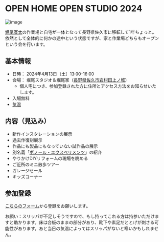# OPEN HOME OPEN STUDIO 2024
![image](https://github.com/kanta/OpenStudio2024/assets/1097902/95336bd7-7960-403c-965a-547fbd530686)

[堀尾寛太](https://horiokanta.com/)の作業場と自宅が一体となって長野県佐久市に移転して1年ちょっと。依然として全体的に何かの途中という状態ですが、家と作業場どちらもオープンという会を行います。

## 基本情報
- 日時： 2024年4月13日（土）13:00-16:00
- 会場： 堀尾スタジオ＆堀尾家（[長野県佐久市岩村田上ノ城](https://maps.app.goo.gl/3SL8g3zoJbbMY6ZR9)）
  - 個人宅につき、参加登録された方に住所とアクセス方法をお知らせいたします。
- 入場無料
- [気温](https://docs.google.com/spreadsheets/d/1d41NWnKz_-3gai1RPzNCwqmcrNDzAIPshY2XLD4peys/edit?usp=sharing)
 
## 内容（見込み）
- 新作インスタレーションの展示
- 過去作復刻展示
- 作品にも製品にもなっていない試作品の展示
- 別名義「[ポノール・エクスペリメンツ](https://ponoor.com/)」の紹介
- やりかけDIYリフォームの現場を眺める
- ご近所のミニ散歩ツアー
- ガレージセール
- キッズコーナー

## 参加登録
[こちらのフォーム](https://docs.google.com/forms/d/1lhzb7XwlRHWgd9XNmenYOhGv0y0wSqm278sAvCR6YCc/edit)から登録をお願いします。

お願い：スリッパが不足しそうですので、もし持ってこれる方は持参いただけますと助かります。床は合板のままの部分があり、靴下や素足だととげが刺さる可能性があります。あと当日の気温によってはスリッパがないと寒いかもしれません。
